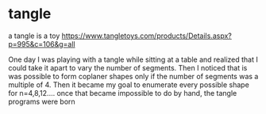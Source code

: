 tangle
======

a tangle is a toy
https://www.tangletoys.com/products/Details.aspx?p=995&c=106&g=all

One day I was playing with a tangle while sitting at a table and realized that I could take it apart to vary the number of segments. Then I noticed that is was possible to form coplaner shapes only if the number of segments was a multiple of 4. Then it became my goal to enumerate every possible shape for n=4,8,12....  once that became impossible to do by hand, the tangle programs were born
